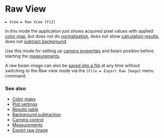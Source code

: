 # Raw View

```
► View ► Raw View [F12]
```

In this mode the application just shows acquired pixel values with applied [color map](./color_map.md), but does not do [normalization](./cam_settings_plot.md), does not show [calculation results](./results_table.md), does not [subtract background](./cam_settings_bgnd.md).

Use this mode for setting up [camera properties](./cam_control.md) and beam position before starting the [measurements](./measure.md).

A raw beam image can also be [saved into a file](./export_raw.md) at any time without switching to the Raw view mode via the `[File ► Export Raw Image]` menu command.

### See also

- [Color maps](./color_map.md)
- [Plot settings](./cam_settings_plot.md)
- [Results table](./results_table.md)
- [Background subtraction](./cam_settings_bgnd.md)
- [Camera control](./cam_control.md)
- [Measurements](./measure.md)
- [Export raw image](./export_raw.md)